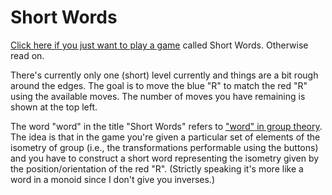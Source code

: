 # Short Words

[Click here if you just want to play a game](http://www.izaakmeckler.com/pages/shortwords/shortwords.html)
called Short Words. Otherwise read on.

There's currently only one (short) level currently and things are a bit rough around
the edges. The goal is to move the blue "R" to match the red "R" using the available
moves. The number of moves you have remaining is shown at the top left.

The word "word" in the title "Short Words" refers to
["word" in group theory](http://en.wikipedia.org/wiki/Word_%28group_theory%29).
The idea is that in the game you're given a particular set of elements
of the isometry of group (i.e., the transformations performable using the buttons)
and you have to construct a short word representing the isometry given by the
position/orientation of the red "R".
(Strictly speaking it's more like a word in a monoid since I don't give you inverses.)
